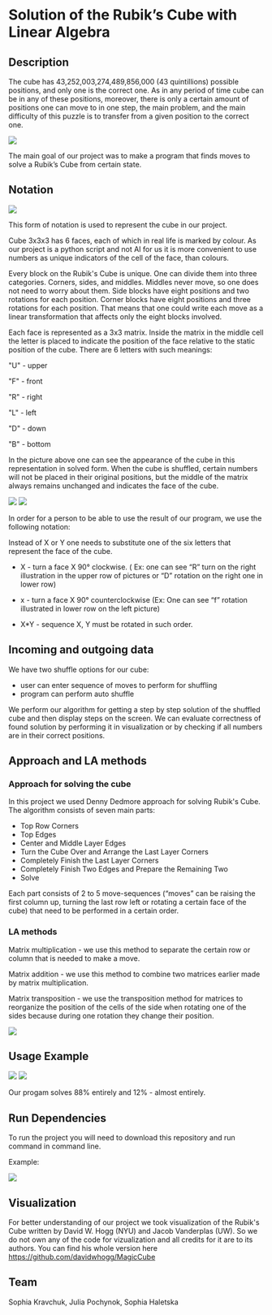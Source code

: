 # Solution of the Rubik’s Cube with Linear Algebra



## Description
The cube has 43,252,003,274,489,856,000 (43 quintillions) possible positions, and only one is the correct one. 
As in any period of time cube can be in any of these positions, moreover, there is only a certain amount of positions one can move to in one step, the main problem, and the main difficulty of this puzzle is to transfer from a given position to the correct one. 

![](https://github.com/sophiakravchuk/Rubik-sCube_withLA/blob/master/images/LA1.png?raw=true)


The main goal of our project was to make a program that finds moves to solve a  Rubik’s Cube from certain state.

## Notation
![](https://github.com/sophiakravchuk/Rubik-sCube_withLA/blob/master/images/LA2.png?raw=true)

This form of notation is used to represent the cube in our project.

Cube 3x3x3 has 6 faces, each of which in real life is marked by colour. As our project is a python script and not AI for us it is more convenient to use numbers as unique indicators of the cell of the face, than colours. 

Every block on the Rubik's Cube is unique. One can divide them into three categories. Corners, sides, and middles. Middles never move, so one does not need to worry about them. Side blocks have eight positions and two rotations for each position. Corner blocks have eight positions and three rotations for each position. That means that one could write each move as a linear transformation that affects only the eight blocks involved. 

Each face is represented as a 3x3 matrix. Inside the matrix in the middle cell the letter is placed to indicate the position of the face relative to the static position of the cube. There are 6 letters with such meanings:

"U" - upper

"F" - front

"R" - right

"L" - left

"D" - down

"B" - bottom

In the picture above one can see the appearance of the cube in this representation in solved form. When the cube is shuffled, certain numbers will not be placed in their original positions, but the middle of the matrix always remains unchanged and indicates the face of the cube.

![](https://github.com/sophiakravchuk/Rubik-sCube_withLA/blob/master/images/LA3.png?raw=true)
![](https://github.com/sophiakravchuk/Rubik-sCube_withLA/blob/master/images/la4.png?raw=true)

In order for a person to be able to use the result of our program, we use the following notation:


Instead of  X or Y one needs to substitute one of the six letters that represent the face of the cube.
 - X - turn a face X 90° clockwise. ( Ex: one can see “R” turn on the right illustration in the upper row of pictures or “D” rotation on the right one in lower row)

 - x - turn a face X 90° counterclockwise (Ex: One can see “f” rotation illustrated in lower row on the left picture)
 - X*Y - sequence X, Y  must be rotated in such order.


## Incoming and outgoing data
We have two shuffle options for our cube:
- user can enter sequence of moves to perform for shuffling
- program can perform auto shuffle
	
We perform our algorithm for getting a step by step solution of the shuffled cube and then display steps on the screen.	
We can evaluate correctness of found solution by performing it in visualization or by checking if all numbers are in their correct positions.

## Approach and LA methods
### Approach for solving the cube
In this project we used Denny Dedmore approach for solving Rubik's Cube.
The algorithm consists of seven main parts:
 - Top Row Corners
 - Top Edges 
 - Center and Middle Layer Edges
 - Turn the Cube Over and Arrange the Last Layer Corners
 - Completely Finish the Last Layer Corners
 - Completely Finish Two Edges and Prepare the Remaining Two
 - Solve
 
Each part consists of 2 to 5 move-sequences (“moves” can be raising the first column up, turning the last row left or rotating a certain face of the cube) that need to be performed in a certain order.

### LA methods
Matrix multiplication - we use this method to separate the certain row or column that is needed to make a move. 


Matrix addition - we use this method to combine two matrices earlier made by matrix multiplication. 


Matrix transposition - we use the transposition method for matrices to reorganize the position of the cells of the side when rotating one of the sides because during one rotation they change their position.

![](https://github.com/sophiakravchuk/Rubik-sCube_withLA/blob/master/images/LA10.png?raw=true)

## Usage Example

![](https://github.com/sophiakravchuk/Rubik-sCube_withLA/blob/master/images/ezgif.com-video-to-gif%20(2).gif?raw=true)
![](https://github.com/sophiakravchuk/Rubik-sCube_withLA/blob/master/images/ezgif.com-video-to-gif.gif?raw=true)

Our progam solves 88% entirely and 12% - almost entirely.

## Run Dependencies
To run the project you will need to download this repository and run command in command line. 

Example:

![](https://github.com/sophiakravchuk/Rubik-sCube_withLA/blob/master/images/ezgif.com-video-to-gif%20(1).gif?raw=true)

## Visualization
For better understanding of our project we took visualization of the Rubik's Cube written by David W. Hogg (NYU) and Jacob Vanderplas (UW). So we do not own any of the code for vizualization and all credits for it are to its authors.
You can find his whole version here https://github.com/davidwhogg/MagicCube


## Team
Sophia Kravchuk, Julia Pochynok, Sophia Haletska
